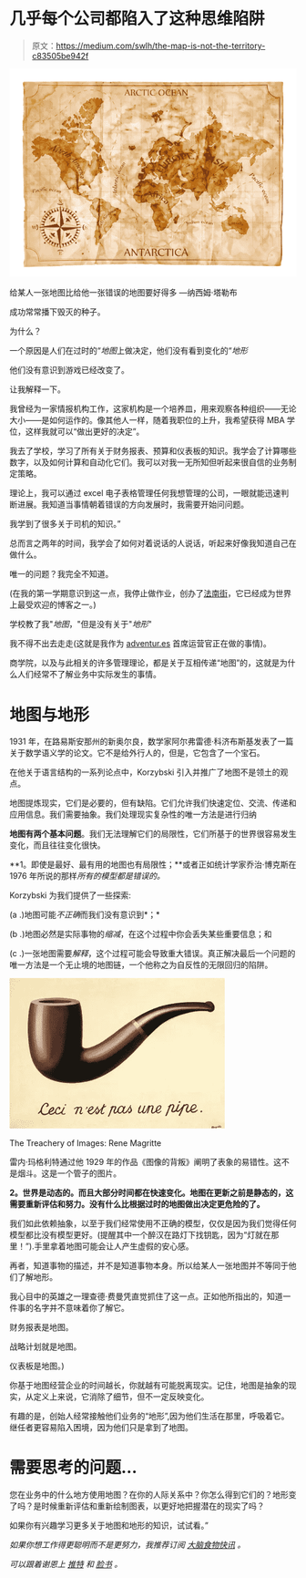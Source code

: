 # 几乎每个公司都陷入了这种思维陷阱

> 原文：<https://medium.com/swlh/the-map-is-not-the-territory-c83505be942f>

![](img/c364cdf83d013bcf90ce70bf470dd16a.png)

给某人一张地图比给他一张错误的地图要好得多 —纳西姆·塔勒布

成功常常播下毁灭的种子。

为什么？

一个原因是人们在过时的“*地图*上做决定，他们没有看到变化的“*地形*

他们没有意识到游戏已经改变了。

让我解释一下。

我曾经为一家情报机构工作，这家机构是一个培养皿，用来观察各种组织——无论大小——是如何运作的。像其他人一样，随着我职位的上升，我希望获得 MBA 学位，这样我就可以“做出更好的决定”。

我去了学校，学习了所有关于财务报表、预算和仪表板的知识。我学会了计算哪些数字，以及如何计算和自动化它们。我可以对我一无所知但听起来很自信的业务制定策略。

理论上，我可以通过 excel 电子表格管理任何我想管理的公司，一眼就能迅速判断进展。我知道当事情朝着错误的方向发展时，我需要开始问问题。

我学到了很多关于司机的知识。”

总而言之两年的时间，我学会了如何对着说话的人说话，听起来好像我知道自己在做什么。

唯一的问题？我完全不知道。

(在我的第一学期意识到这一点，我停止做作业，创办了[法南街](https://www.farnamstreetblog.com/)，它已经成为世界上最受欢迎的博客之一。)

学校教了我"*地图*，"但是没有关于"*地形*"

我不得不出去走走(这就是我作为 [adventur.es](http://adventur.es/) 首席运营官正在做的事情)。

商学院，以及与此相关的许多管理理论，都是关于互相传递“地图”的，这就是为什么人们经常不了解业务中实际发生的事情。

# 地图与地形

1931 年，在路易斯安那州的新奥尔良，数学家阿尔弗雷德·科济布斯基发表了一篇关于数学语义学的论文。它不是给外行人的，但是，它包含了一个宝石。

在他关于语言结构的一系列论点中，Korzybski 引入并推广了地图不是领土的观点。

地图提炼现实，它们是必要的，但有缺陷。它们允许我们快速定位、交流、传递和应用信息。我们需要抽象。我们处理现实复杂性的唯一方法是进行归纳

**地图有两个基本问题**。我们无法理解它们的局限性，它们所基于的世界很容易发生变化，而且往往变化很快。

**1。即使是最好、最有用的地图也有局限性；**或者正如统计学家乔治·博克斯在 1976 年所说的那样*所有的模型都是错误的。*

Korzybski 为我们提供了一些探索:

(a .)地图可能*不正确*而我们没有意识到*；*

(b .)地图必然是实际事物的*缩减*，在这个过程中你会丢失某些重要信息；和

(c .)一张地图需要*解释*，这个过程可能会导致重大错误。真正解决最后一个问题的唯一方法是一个无止境的地图链，一个他称之为自反性的无限回归的陷阱。

![](img/f0c86002488d2d86fc8291e0bee6d2bf.png)

The Treachery of Images: Rene Magritte

雷内·玛格利特通过他 1929 年的作品《图像的背叛》阐明了表象的易错性。这不是烟斗。这是一个管子的图片。

**2。世界是动态的。而且大部分时间都在快速变化。地图在更新之前是静态的，这需要重新评估和努力。没有什么比根据过时的地图做出决定更危险的了。**

我们如此依赖抽象，以至于我们经常使用不正确的模型，仅仅是因为我们觉得任何模型都比没有模型更好。(提醒其中一个醉汉在路灯下找钥匙，因为“灯就在那里！”).手里拿着地图可能会让人产生虚假的安心感。

再者，知道事物的描述，并不是知道事物本身。所以给某人一张地图并不等同于他们了解地形。

我心目中的英雄之一理查德·费曼凭直觉抓住了这一点。正如他所指出的，知道一件事的名字并不意味着你了解它。

财务报表是地图。

战略计划就是地图。

仪表板是地图。)

你基于地图经营企业的时间越长，你就越有可能脱离现实。记住，地图是抽象的现实，从定义上来说，它消除了细节，但不一定反映变化。

有趣的是，创始人经常接触他们业务的“地形”,因为他们生活在那里，呼吸着它。继任者更容易陷入困境，因为他们只是拿到了地图。

# 需要思考的问题…

您在业务中的什么地方使用地图？在你的人际关系中？你怎么得到它们的？地形变了吗？是时候重新评估和重新绘制图表，以更好地把握潜在的现实了吗？

如果你有兴趣学习更多关于地图和地形的知识，试试看。”

*如果你想工作得更聪明而不是更努力，我推荐订阅* [*大脑食物快讯*](https://www.farnamstreetblog.com/newsletter/) *。*

*可以跟着谢恩上* [*推特*](https://twitter.com/farnamstreet) *和* [*脸书*](https://www.facebook.com/FarnamStreet/) *。*